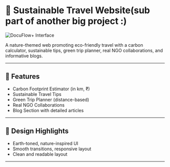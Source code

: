 # 🌱 Sustainable Travel Website(sub part of another big project :)
![DocuFlow+ Interface](sso.png)

A nature-themed web promoting eco-friendly travel with a carbon calculator, sustainable tips, green trip planner, real NGO collaborations, and informative blogs.

---
## 🚀 Features

- Carbon Footprint Estimator (in km, ₹)
- Sustainable Travel Tips
- Green Trip Planner (distance-based)
- Real NGO Collaborations
- Blog Section with detailed articles  

---

## 🌿 Design Highlights

- Earth-toned, nature-inspired UI  
- Smooth transitions, responsive layout  
- Clean and readable layout  

---

